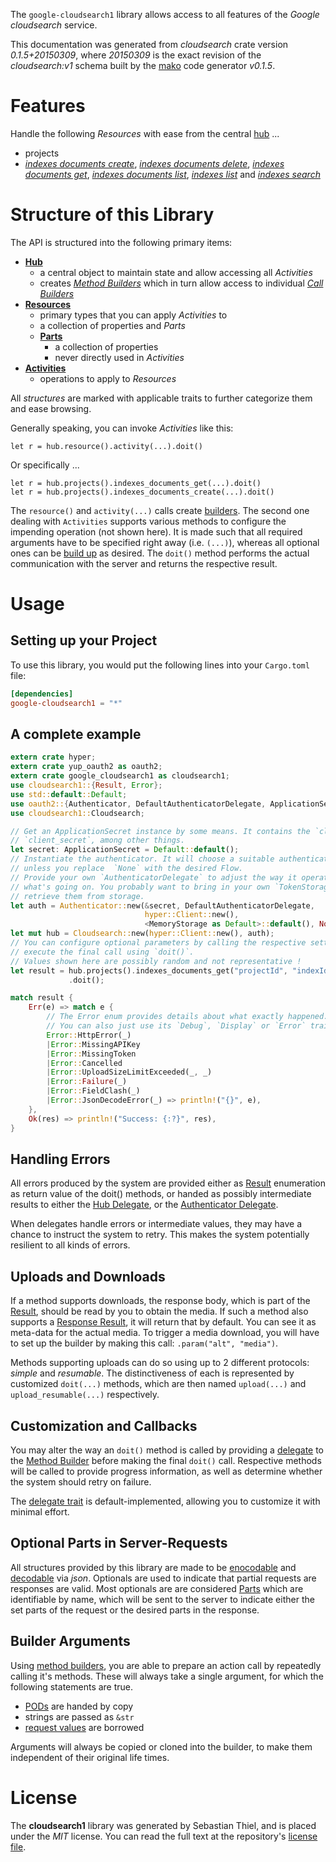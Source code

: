 <!---
DO NOT EDIT !
This file was generated automatically from 'src/mako/api/README.md.mako'
DO NOT EDIT !
-->
The `google-cloudsearch1` library allows access to all features of the *Google cloudsearch* service.

This documentation was generated from *cloudsearch* crate version *0.1.5+20150309*, where *20150309* is the exact revision of the *cloudsearch:v1* schema built by the [mako](http://www.makotemplates.org/) code generator *v0.1.5*.
# Features

Handle the following *Resources* with ease from the central [hub](http://byron.github.io/google-apis-rs/google_cloudsearch1/struct.Cloudsearch.html) ... 

* projects
 * [*indexes documents create*](http://byron.github.io/google-apis-rs/google_cloudsearch1/struct.ProjectIndexeDocumentCreateCall.html), [*indexes documents delete*](http://byron.github.io/google-apis-rs/google_cloudsearch1/struct.ProjectIndexeDocumentDeleteCall.html), [*indexes documents get*](http://byron.github.io/google-apis-rs/google_cloudsearch1/struct.ProjectIndexeDocumentGetCall.html), [*indexes documents list*](http://byron.github.io/google-apis-rs/google_cloudsearch1/struct.ProjectIndexeDocumentListCall.html), [*indexes list*](http://byron.github.io/google-apis-rs/google_cloudsearch1/struct.ProjectIndexeListCall.html) and [*indexes search*](http://byron.github.io/google-apis-rs/google_cloudsearch1/struct.ProjectIndexeSearchCall.html)




# Structure of this Library

The API is structured into the following primary items:

* **[Hub](http://byron.github.io/google-apis-rs/google_cloudsearch1/struct.Cloudsearch.html)**
    * a central object to maintain state and allow accessing all *Activities*
    * creates [*Method Builders*](http://byron.github.io/google-apis-rs/google_cloudsearch1/trait.MethodsBuilder.html) which in turn
      allow access to individual [*Call Builders*](http://byron.github.io/google-apis-rs/google_cloudsearch1/trait.CallBuilder.html)
* **[Resources](http://byron.github.io/google-apis-rs/google_cloudsearch1/trait.Resource.html)**
    * primary types that you can apply *Activities* to
    * a collection of properties and *Parts*
    * **[Parts](http://byron.github.io/google-apis-rs/google_cloudsearch1/trait.Part.html)**
        * a collection of properties
        * never directly used in *Activities*
* **[Activities](http://byron.github.io/google-apis-rs/google_cloudsearch1/trait.CallBuilder.html)**
    * operations to apply to *Resources*

All *structures* are marked with applicable traits to further categorize them and ease browsing.

Generally speaking, you can invoke *Activities* like this:

```Rust,ignore
let r = hub.resource().activity(...).doit()
```

Or specifically ...

```ignore
let r = hub.projects().indexes_documents_get(...).doit()
let r = hub.projects().indexes_documents_create(...).doit()
```

The `resource()` and `activity(...)` calls create [builders][builder-pattern]. The second one dealing with `Activities` 
supports various methods to configure the impending operation (not shown here). It is made such that all required arguments have to be 
specified right away (i.e. `(...)`), whereas all optional ones can be [build up][builder-pattern] as desired.
The `doit()` method performs the actual communication with the server and returns the respective result.

# Usage

## Setting up your Project

To use this library, you would put the following lines into your `Cargo.toml` file:

```toml
[dependencies]
google-cloudsearch1 = "*"
```

## A complete example

```Rust
extern crate hyper;
extern crate yup_oauth2 as oauth2;
extern crate google_cloudsearch1 as cloudsearch1;
use cloudsearch1::{Result, Error};
use std::default::Default;
use oauth2::{Authenticator, DefaultAuthenticatorDelegate, ApplicationSecret, MemoryStorage};
use cloudsearch1::Cloudsearch;

// Get an ApplicationSecret instance by some means. It contains the `client_id` and 
// `client_secret`, among other things.
let secret: ApplicationSecret = Default::default();
// Instantiate the authenticator. It will choose a suitable authentication flow for you, 
// unless you replace  `None` with the desired Flow.
// Provide your own `AuthenticatorDelegate` to adjust the way it operates and get feedback about 
// what's going on. You probably want to bring in your own `TokenStorage` to persist tokens and
// retrieve them from storage.
let auth = Authenticator::new(&secret, DefaultAuthenticatorDelegate,
                              hyper::Client::new(),
                              <MemoryStorage as Default>::default(), None);
let mut hub = Cloudsearch::new(hyper::Client::new(), auth);
// You can configure optional parameters by calling the respective setters at will, and
// execute the final call using `doit()`.
// Values shown here are possibly random and not representative !
let result = hub.projects().indexes_documents_get("projectId", "indexId", "docId")
             .doit();

match result {
    Err(e) => match e {
        // The Error enum provides details about what exactly happened.
        // You can also just use its `Debug`, `Display` or `Error` traits
        Error::HttpError(_)
        |Error::MissingAPIKey
        |Error::MissingToken
        |Error::Cancelled
        |Error::UploadSizeLimitExceeded(_, _)
        |Error::Failure(_)
        |Error::FieldClash(_)
        |Error::JsonDecodeError(_) => println!("{}", e),
    },
    Ok(res) => println!("Success: {:?}", res),
}

```
## Handling Errors

All errors produced by the system are provided either as [Result](http://byron.github.io/google-apis-rs/google_cloudsearch1/enum.Result.html) enumeration as return value of 
the doit() methods, or handed as possibly intermediate results to either the 
[Hub Delegate](http://byron.github.io/google-apis-rs/google_cloudsearch1/trait.Delegate.html), or the [Authenticator Delegate](http://byron.github.io/google-apis-rs/google_cloudsearch1/../yup-oauth2/trait.AuthenticatorDelegate.html).

When delegates handle errors or intermediate values, they may have a chance to instruct the system to retry. This 
makes the system potentially resilient to all kinds of errors.

## Uploads and Downloads
If a method supports downloads, the response body, which is part of the [Result](http://byron.github.io/google-apis-rs/google_cloudsearch1/enum.Result.html), should be
read by you to obtain the media.
If such a method also supports a [Response Result](http://byron.github.io/google-apis-rs/google_cloudsearch1/trait.ResponseResult.html), it will return that by default.
You can see it as meta-data for the actual media. To trigger a media download, you will have to set up the builder by making
this call: `.param("alt", "media")`.

Methods supporting uploads can do so using up to 2 different protocols: 
*simple* and *resumable*. The distinctiveness of each is represented by customized 
`doit(...)` methods, which are then named `upload(...)` and `upload_resumable(...)` respectively.

## Customization and Callbacks

You may alter the way an `doit()` method is called by providing a [delegate](http://byron.github.io/google-apis-rs/google_cloudsearch1/trait.Delegate.html) to the 
[Method Builder](http://byron.github.io/google-apis-rs/google_cloudsearch1/trait.CallBuilder.html) before making the final `doit()` call. 
Respective methods will be called to provide progress information, as well as determine whether the system should 
retry on failure.

The [delegate trait](http://byron.github.io/google-apis-rs/google_cloudsearch1/trait.Delegate.html) is default-implemented, allowing you to customize it with minimal effort.

## Optional Parts in Server-Requests

All structures provided by this library are made to be [enocodable](http://byron.github.io/google-apis-rs/google_cloudsearch1/trait.RequestValue.html) and 
[decodable](http://byron.github.io/google-apis-rs/google_cloudsearch1/trait.ResponseResult.html) via *json*. Optionals are used to indicate that partial requests are responses 
are valid.
Most optionals are are considered [Parts](http://byron.github.io/google-apis-rs/google_cloudsearch1/trait.Part.html) which are identifiable by name, which will be sent to 
the server to indicate either the set parts of the request or the desired parts in the response.

## Builder Arguments

Using [method builders](http://byron.github.io/google-apis-rs/google_cloudsearch1/trait.CallBuilder.html), you are able to prepare an action call by repeatedly calling it's methods.
These will always take a single argument, for which the following statements are true.

* [PODs][wiki-pod] are handed by copy
* strings are passed as `&str`
* [request values](http://byron.github.io/google-apis-rs/google_cloudsearch1/trait.RequestValue.html) are borrowed

Arguments will always be copied or cloned into the builder, to make them independent of their original life times.

[wiki-pod]: http://en.wikipedia.org/wiki/Plain_old_data_structure
[builder-pattern]: http://en.wikipedia.org/wiki/Builder_pattern
[google-go-api]: https://github.com/google/google-api-go-client

# License
The **cloudsearch1** library was generated by Sebastian Thiel, and is placed 
under the *MIT* license.
You can read the full text at the repository's [license file][repo-license].

[repo-license]: https://github.com/Byron/google-apis-rs/LICENSE.md
